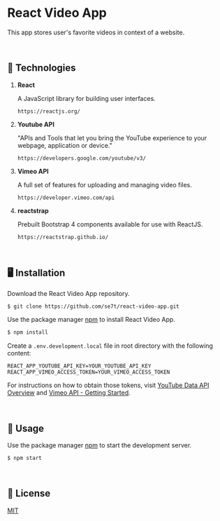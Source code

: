 # React Video App

This app stores user's favorite videos in context of a website.

<br/>

## 🔬 Technologies

1.  **React**

    A JavaScript library for building user interfaces.

    `https://reactjs.org/`

1.  **Youtube API**

    "APIs and Tools that let you bring the YouTube experience to your webpage, application or device."

    `https://developers.google.com/youtube/v3/`

1.  **Vimeo API**

    A full set of features for uploading and managing video files.

    `https://developer.vimeo.com/api`

1.  **reactstrap**

    Prebuilt Bootstrap 4 components available for use with ReactJS.

    `https://reactstrap.github.io/`

<br/>

## 🖥️ Installation

Download the React Video App repository.

```bash
$ git clone https://github.com/se7t/react-video-app.git
```

Use the package manager [npm](https://www.npmjs.com/) to install React Video App.

```bash
$ npm install
```

Create a `.env.development.local` file in root directory with the following content:

```
REACT_APP_YOUTUBE_API_KEY=YOUR_YOUTUBE_API_KEY
REACT_APP_VIMEO_ACCESS_TOKEN=YOUR_VIMEO_ACCESS_TOKEN
```

For instructions on how to obtain those tokens, visit [YouTube Data API Overview](https://developers.google.com/youtube/v3/getting-started) and [Vimeo API - Getting Started](https://developer.vimeo.com/api/guides/start).

<br/>

## 🧰 Usage

Use the package manager [npm](https://www.npmjs.com/) to start the development server.

```bash
$ npm start
```

<br/>

## 📄 License

[MIT](https://choosealicense.com/licenses/mit/)
